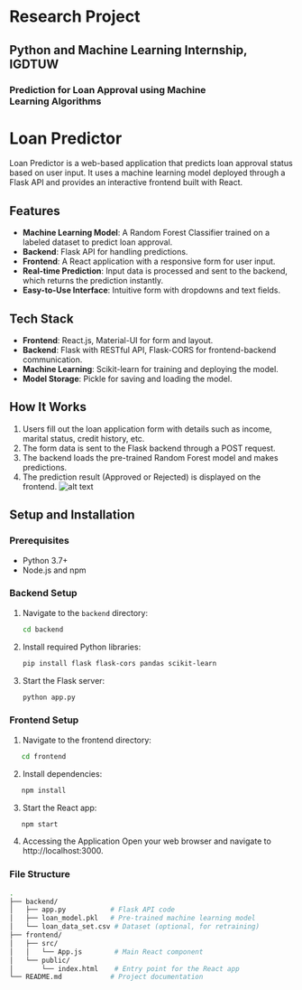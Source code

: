 # Research Project
## Python and Machine Learning Internship, IGDTUW
### Prediction for Loan Approval using Machine Learning Algorithms

# Loan Predictor

Loan Predictor is a web-based application that predicts loan approval status based on user input. It uses a machine learning model deployed through a Flask API and provides an interactive frontend built with React.

## Features

- **Machine Learning Model**: A Random Forest Classifier trained on a labeled dataset to predict loan approval.
- **Backend**: Flask API for handling predictions.
- **Frontend**: A React application with a responsive form for user input.
- **Real-time Prediction**: Input data is processed and sent to the backend, which returns the prediction instantly.
- **Easy-to-Use Interface**: Intuitive form with dropdowns and text fields.

## Tech Stack

- **Frontend**: React.js, Material-UI for form and layout.
- **Backend**: Flask with RESTful API, Flask-CORS for frontend-backend communication.
- **Machine Learning**: Scikit-learn for training and deploying the model.
- **Model Storage**: Pickle for saving and loading the model.

## How It Works

1. Users fill out the loan application form with details such as income, marital status, credit history, etc.
2. The form data is sent to the Flask backend through a POST request.
3. The backend loads the pre-trained Random Forest model and makes predictions.
4. The prediction result (Approved or Rejected) is displayed on the frontend.
![alt text](https://drive.google.com/file/d/1vMH79x-rvWsr12F09g3wFoCI74I0KvZ3/view?usp=sharing)
## Setup and Installation

### Prerequisites

- Python 3.7+
- Node.js and npm

### Backend Setup

1. Navigate to the `backend` directory:
   ```bash
   cd backend
   ```
2. Install required Python libraries:
   ```bash
   pip install flask flask-cors pandas scikit-learn
   ```
3. Start the Flask server:
   ```bash
   python app.py
   ```
### Frontend Setup

1. Navigate to the frontend directory:
```bash
   cd frontend
```
2. Install dependencies:
```bash
   npm install
```
3. Start the React app:
```bash
   npm start
```
4. Accessing the Application
 Open your web browser and navigate to http://localhost:3000.
### File Structure
```bash
.
├── backend/
│   ├── app.py           # Flask API code
│   ├── loan_model.pkl   # Pre-trained machine learning model
│   └── loan_data_set.csv # Dataset (optional, for retraining)
├── frontend/
│   ├── src/
│   │   └── App.js        # Main React component
│   └── public/
│       └── index.html    # Entry point for the React app
└── README.md            # Project documentation
